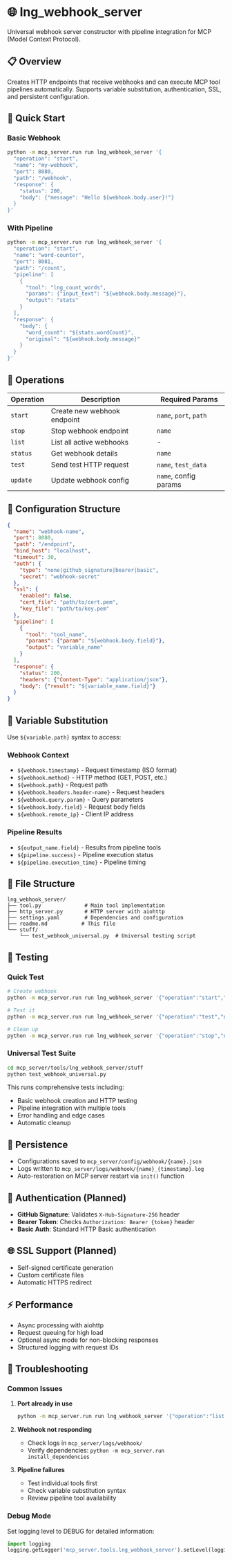 # 🌐 lng_webhook_server

Universal webhook server constructor with pipeline integration for MCP (Model Context Protocol).

## 📋 Overview

Creates HTTP endpoints that receive webhooks and can execute MCP tool pipelines automatically. Supports variable substitution, authentication, SSL, and persistent configuration.

## 🚀 Quick Start

### Basic Webhook
```bash
python -m mcp_server.run run lng_webhook_server '{
  "operation": "start",
  "name": "my-webhook",
  "port": 8080,
  "path": "/webhook",
  "response": {
    "status": 200,
    "body": {"message": "Hello ${webhook.body.user}!"}
  }
}'
```

### With Pipeline
```bash
python -m mcp_server.run run lng_webhook_server '{
  "operation": "start",
  "name": "word-counter",
  "port": 8081,
  "path": "/count",
  "pipeline": [
    {
      "tool": "lng_count_words",
      "params": {"input_text": "${webhook.body.message}"},
      "output": "stats"
    }
  ],
  "response": {
    "body": {
      "word_count": "${stats.wordCount}",
      "original": "${webhook.body.message}"
    }
  }
}'
```

## 🔧 Operations

| Operation | Description | Required Params |
|-----------|-------------|----------------|
| `start` | Create new webhook endpoint | `name`, `port`, `path` |
| `stop` | Stop webhook endpoint | `name` |
| `list` | List all active webhooks | - |
| `status` | Get webhook details | `name` |
| `test` | Send test HTTP request | `name`, `test_data` |
| `update` | Update webhook config | `name`, config params |

## 📂 Configuration Structure

```json
{
  "name": "webhook-name",
  "port": 8080,
  "path": "/endpoint",
  "bind_host": "localhost",
  "timeout": 30,
  "auth": {
    "type": "none|github_signature|bearer|basic",
    "secret": "webhook-secret"
  },
  "ssl": {
    "enabled": false,
    "cert_file": "path/to/cert.pem",
    "key_file": "path/to/key.pem"
  },
  "pipeline": [
    {
      "tool": "tool_name",
      "params": {"param": "${webhook.body.field}"},
      "output": "variable_name"
    }
  ],
  "response": {
    "status": 200,
    "headers": {"Content-Type": "application/json"},
    "body": {"result": "${variable_name.field}"}
  }
}
```

## 🔄 Variable Substitution

Use `${variable.path}` syntax to access:

### Webhook Context
- `${webhook.timestamp}` - Request timestamp (ISO format)
- `${webhook.method}` - HTTP method (GET, POST, etc.)
- `${webhook.path}` - Request path
- `${webhook.headers.header-name}` - Request headers
- `${webhook.query.param}` - Query parameters
- `${webhook.body.field}` - Request body fields
- `${webhook.remote_ip}` - Client IP address

### Pipeline Results
- `${output_name.field}` - Results from pipeline tools
- `${pipeline.success}` - Pipeline execution status
- `${pipeline.execution_time}` - Pipeline timing

## 📁 File Structure

```
lng_webhook_server/
├── tool.py              # Main tool implementation
├── http_server.py       # HTTP server with aiohttp
├── settings.yaml        # Dependencies and configuration
├── readme.md           # This file
└── stuff/
    └── test_webhook_universal.py  # Universal testing script
```

## 🧪 Testing

### Quick Test
```bash
# Create webhook
python -m mcp_server.run run lng_webhook_server '{"operation":"start","name":"test","port":8080,"path":"/test","response":{"body":{"success":true}}}'

# Test it
python -m mcp_server.run run lng_webhook_server '{"operation":"test","name":"test","test_data":{"message":"hello"}}'

# Clean up
python -m mcp_server.run run lng_webhook_server '{"operation":"stop","name":"test"}'
```

### Universal Test Suite
```bash
cd mcp_server/tools/lng_webhook_server/stuff
python test_webhook_universal.py
```

This runs comprehensive tests including:
- Basic webhook creation and HTTP testing
- Pipeline integration with multiple tools
- Error handling and edge cases
- Automatic cleanup

## 💾 Persistence

- Configurations saved to `mcp_server/config/webhook/{name}.json`
- Logs written to `mcp_server/logs/webhook/{name}_{timestamp}.log`
- Auto-restoration on MCP server restart via `init()` function

## 🔐 Authentication (Planned)

- **GitHub Signature**: Validates `X-Hub-Signature-256` header
- **Bearer Token**: Checks `Authorization: Bearer {token}` header  
- **Basic Auth**: Standard HTTP Basic authentication

## 🌐 SSL Support (Planned)

- Self-signed certificate generation
- Custom certificate files
- Automatic HTTPS redirect

## ⚡ Performance

- Async processing with aiohttp
- Request queuing for high load
- Optional async mode for non-blocking responses
- Structured logging with request IDs

## 🐛 Troubleshooting

### Common Issues

1. **Port already in use**
   ```bash
   python -m mcp_server.run run lng_webhook_server '{"operation":"list"}'
   ```

2. **Webhook not responding**
   - Check logs in `mcp_server/logs/webhook/`
   - Verify dependencies: `python -m mcp_server.run install_dependencies`

3. **Pipeline failures**
   - Test individual tools first
   - Check variable substitution syntax
   - Review pipeline tool availability

### Debug Mode
Set logging level to DEBUG for detailed information:
```python
import logging
logging.getLogger('mcp_server.tools.lng_webhook_server').setLevel(logging.DEBUG)
```
